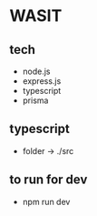 # WASIT

## tech
  - node.js
  - express.js
  - typescript
  - prisma

## typescript
  - folder -> ./src

## to run for dev
  - npm run dev
